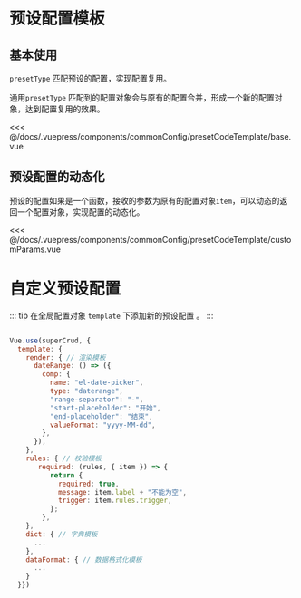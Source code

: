 # 预设配置模板

## 基本使用

`presetType` 匹配预设的配置，实现配置复用。</br>

通用`presetType` 匹配到的配置对象会与原有的配置合并，形成一个新的配置对象，达到配置复用的效果。

<common-code-format>
  <commonConfig-presetCodeTemplate-base slot="source"></commonConfig-presetCodeTemplate-base>
  
<<< @/docs/.vuepress/components/commonConfig/presetCodeTemplate/base.vue
</common-code-format>



## 预设配置的动态化

预设的配置如果是一个函数，接收的参数为原有的配置对象`item`，可以动态的返回一个配置对象，实现配置的动态化。

<common-code-format>
  <commonConfig-presetCodeTemplate-customParams slot="source"></commonConfig-presetCodeTemplate-customParams>
  
<<< @/docs/.vuepress/components/commonConfig/presetCodeTemplate/customParams.vue
</common-code-format>



# 自定义预设配置

::: tip
在全局配置对象 `template` 下添加新的预设配置 。
:::

```js

Vue.use(superCrud, {
  template: {
    render: { // 渲染模板
      dateRange: () => ({
        comp: {
          name: "el-date-picker",
          type: "daterange",
          "range-separator": "-",
          "start-placeholder": "开始",
          "end-placeholder": "结束",
          valueFormat: "yyyy-MM-dd",
        },
      }),
    },
    rules: { // 校验模板
       required: (rules, { item }) => {
          return {
            required: true,
            message: item.label + "不能为空",
            trigger: item.rules.trigger,
          };
        },
    },
    dict: { // 字典模板
      ...
    },
    dataFormat: { // 数据格式化模板
      ...
    }
  }})
```